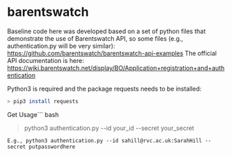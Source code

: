 # barentswatch

Baseline code here was developed based on a set of python files that demonstrate the use of Barentswatch API, so some files (e.g., authentication.py will be very similar): https://github.com/barentswatch/barentswatch-api-examples
The official API documentation is here: https://wiki.barentswatch.net/display/BO/Application+registration+and+authentication

Python3 is required and the package requests needs to be installed:
``` bash
> pip3 install requests
```


Get Usage``` bash
> python3 authentication.py --id your_id --secret your_secret
```
E.g., python3 authentication.py --id sahill@rvc.ac.uk:SarahHill --secret putpasswordhere